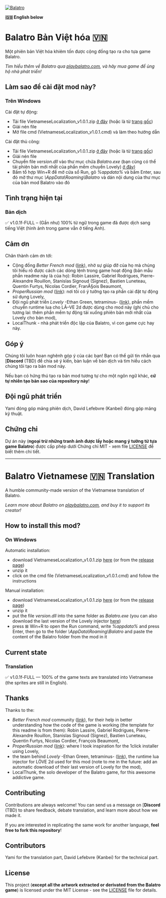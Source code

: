 [![Balatro](https://www.playbalatro.com/assets/logo2-C9SU2BrI.png)](https://www.playbalatro.com/)

**🇬🇧 English below**

# Balatro Bản Việt hóa 🇻🇳

Một phiên bản Việt hóa khiêm tốn được cộng đồng tạo ra cho tựa game Balatro.

*Tìm hiểu thêm về Balatro qua [playbalatro.com](https://www.playbalatro.com/), và hãy mua game để ủng hộ nhà phát triển!*

## Làm sao để cài đặt mod này?

### Trên Windows

Cài đặt tự động:
- Tải file VietnameseLocalization_v1.0.1.zip [ở đây](https://github.com/Kanbei-Kikuchiyo/balatro-vietnamese-translation/releases/download/v1.0.1/VietnameseLocalization_v1.0.1.zip) (hoặc là từ [trang gốc](https://github.com/Kanbei-Kikuchiyo/balatro-vietnamese-translation/releases/tag/v1.0.1))
- Giải nén file
- Mở file cmd (VietnameseLocalization_v1.0.1.cmd) và làm theo hướng dẫn

Cài đặt thủ công:
- Tải file VietnameseLocalization_v1.0.1.zip [ở đây](https://github.com/Kanbei-Kikuchiyo/balatro-vietnamese-translation/releases/download/v1.0.1/VietnameseLocalization_v1.0.1.zip) (hoặc là từ [trang gốc](https://github.com/Kanbei-Kikuchiyo/balatro-vietnamese-translation/releases/tag/v1.0.1))
- Giải nén file
- Chuyển file *version.dll* vào thư mục chứa *Balatro.exe* (bạn cũng có thể tải phiên bản mới nhất của phần mềm chuyển Lovely) [ở đây](https://github.com/ethangreen-dev/lovely-injector/releases/))
- Bấm tổ hợp Win+R để mở cửa sổ Run, gõ *%appdata%* và bấm Enter, sau đó mở thư mục *\AppData\Roaming\Balatro* và dán nội dung của thư mục của bản mod Balatro vào đó

## Tình trạng hiện tại

### Bản dịch

✅ v1.0.1f-FULL – (Gần như) 100% từ ngữ trong game đã được dịch sang tiếng Việt (hình ảnh trong game vẫn ở tiếng Anh).

## Cảm ơn
Chân thành cảm ơn tới:
- Cộng đồng *Better French mod* ([link](https://github.com/FrBmt-BIGetNouf/balatro-french-translations)), nhờ sự giúp đỡ của họ mà chúng tôi hiểu rõ được cách các dòng lệnh trong game hoạt động (bản mẫu phần readme này là của họ): Robin Lassire, Gabriel Rodrigues, Pierre-Alexandre Rouillon, Stanislas Signoud (Signez), Bastien Luneteau, Quentin Furtys, Nicolas Cordier, FranĂ§ois Beaumont,
- *ProperRussian mod* ([link](https://github.com/Nitablade/Balatro_ProperRussian)): nơi tôi có ý tưởng tạo ra phần cài đặt tự động sử dụng Lovely,
- Đội ngũ phát triển *Lovely* -Ethan Green, tetraminus- ([link](https://github.com/ethangreen-dev/lovely-injector)), phần mềm chuyển runtime lua cho LĂ–VE 2d được dùng cho mod này (ghi chú cho tương lai: thêm phần mềm tự động tải xuống phiên bản mới nhất của Lovely cho bản mod),
- LocalThunk - nhà phát triển độc lập của Balatro, vì con game cực hay này.


## Góp ý

Chúng tôi luôn hoan nghênh góp ý của các bạn! Bạn có thể gửi tin nhắn qua [**Discord** (TBD) để chia sẻ ý kiến, bàn luận về bản dịch và tìm hiểu cách chúng tôi tạo ra bản mod này.

Nếu bạn có hứng thú tạo ra bản mod tương tự cho một ngôn ngữ khác, **cứ tự nhiên tạo bản sao của repository này**!

## Đội ngũ phát triển

Yami đóng góp mảng phiên dịch, David Lefebvre (Kanbei) đóng góp mảng kỹ thuật.

## Chứng chỉ

Dự án này (**ngoại trừ những tranh ảnh được lấy hoặc mang ý tưởng từ tựa game Balatro**) được cấp phép dưới Chứng chỉ MIT - xem file [LICENSE](LICENSE) để biết thêm chi tiết.


---


# Balatro Vietnamese 🇻🇳 Translation

A humble community-made version of the Vietnamese translation of Balatro.

*Learn more about Balatro on [playbalatro.com](https://www.playbalatro.com/), and buy it to support its creator!*

## How to install this mod?

### On Windows

Automatic installation:
- download VietnameseLocalization_v1.0.1.zip [here](https://github.com/Kanbei-Kikuchiyo/balatro-vietnamese-translation/releases/download/v1.0.1/VietnameseLocalization_v1.0.1.zip) (or from the [release page](https://github.com/Kanbei-Kikuchiyo/balatro-vietnamese-translation/releases/tag/v1.0.1))
- unzip it
- click on the cmd file (VietnameseLocalization_v1.0.1.cmd) and follow the instructions

Manual installation:
- download VietnameseLocalization_v1.0.1.zip [here](https://github.com/Kanbei-Kikuchiyo/balatro-vietnamese-translation/releases/download/v1.0.1/VietnameseLocalization_v1.0.1.zip) (or from the [release page](https://github.com/Kanbei-Kikuchiyo/balatro-vietnamese-translation/releases/tag/v1.0.1))
- unzip it
- put the file *version.dll* into the same folder as *Balatro.exe* (you can also download the last version of the Lovely injector [here](https://github.com/ethangreen-dev/lovely-injector/releases/))
- press ⊞ Win+R to open the Run command, write *%appdata%* and press Enter, then go to the folder *\AppData\Roaming\Balatro* and paste the content of the Balatro folder from the mod in it

## Current state

### Translation

✅ v1.0.1f-FULL — 100% of the game texts are translated into Vietnamese (the sprites are still in English).

## Thanks
Thanks to the:
- *Better French mod* community ([link](https://github.com/FrBmt-BIGetNouf/balatro-french-translations)), for their help in better understanding how the code of the game is working (the template for this readme is from them): Robin Lassire, Gabriel Rodrigues, Pierre-Alexandre Rouillon, Stanislas Signoud (Signez), Bastien Luneteau, Quentin Furtys, Nicolas Cordier, François Beaumont,
- *ProperRussian mod* ([link](https://github.com/Nitablade/Balatro_ProperRussian)): where I took inspiration for the 1click installer using Lovely,
- the team behind *Lovely* -Ethan Green, tetraminus- ([link](https://github.com/ethangreen-dev/lovely-injector)), the runtime lua injector for LÖVE 2d used for this mod (note to me in the future: add an automatic download of their last version of Lovely for the mod),
- LocalThunk, the solo developer of the Balatro game, for this awesome addictive game.

## Contributing

Contributions are always welcome! You can send us a message on [**Discord** (TBD) to share feedback, debate translation, and learn more about how we made it.

If you are interested in replicating the same work for another language, **feel free to fork this repository**!

## Contributors

Yami for the translation part, David Lefebvre (Kanbei) for the technical part.

## License

This project (**except all the artwork extracted or derivated from the Balatro game**) is licensed under the MIT License - see the [LICENSE](LICENSE) file for details.
